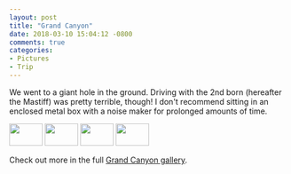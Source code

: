 ```yaml
---
layout: post
title: "Grand Canyon"
date: 2018-03-10 15:04:12 -0800
comments: true
categories: 
- Pictures
- Trip
---
```

We went to a giant hole in the ground.  Driving with the 2nd born (hereafter the Mastiff) was pretty terrible, though!  I don't recommend sitting in an enclosed metal box with a noise maker for prolonged amounts of time.

<div class="galleria">
<a href="http://img.gtww.net/2017/10_Grand_Canyon/7831/grandcanyon-1_dc65dd4.jpg"><img data-title="" data-description="" src="http://img.gtww.net/2017/10_Grand_Canyon/7831/Thumbs/grandcanyon-1_291e.jpg" height="40" width="60"/></a>
<a href="http://img.gtww.net/2017/10_Grand_Canyon/7831/grandcanyon-3_b8eff83.jpg"><img data-title="" data-description="" src="http://img.gtww.net/2017/10_Grand_Canyon/7831/Thumbs/grandcanyon-3_9f01.jpg" height="40" width="60"/></a>
<a href="http://img.gtww.net/2017/10_Grand_Canyon/7831/grandcanyon-4_8a5523c.jpg"><img data-title="" data-description="" src="http://img.gtww.net/2017/10_Grand_Canyon/7831/Thumbs/grandcanyon-4_6646.jpg" height="40" width="60"/></a>
<a href="http://img.gtww.net/2017/10_Grand_Canyon/7831/grandcanyon-6_9a21ccc.jpg"><img data-title="" data-description="" src="http://img.gtww.net/2017/10_Grand_Canyon/7831/Thumbs/grandcanyon-6_2901.jpg" height="40" width="60"/></a>
</div>

Check out more in the full [Grand Canyon gallery](http://go.gtww.net/2oWF8gv).

